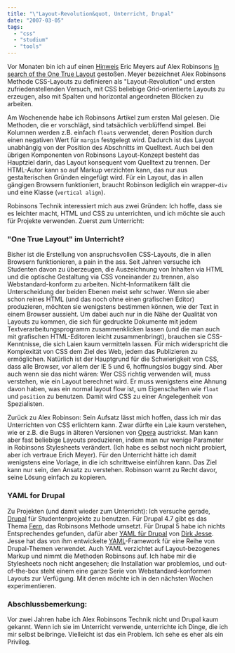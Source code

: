 ```yaml
---
title: "\"Layout-Revolution&quot, Unterricht, Drupal"
date: "2007-03-05"
tags: 
  - "css"
  - "studium"
  - "tools"
---
```


Vor Monaten bin ich auf einen [Hinweis](http://meyerweb.com/eric/thoughts/2005/11/01/layout-revolution/ "Eric's Archived Thoughts: Layout Revolution") Eric Meyers auf Alex Robinsons [In search of the One True Layout](http://www.positioniseverything.net/articles/onetruelayout/ "Introduction - In search of the One True Layout") gestoßen. Meyer bezeichnet Alex Robinsons Methode CSS-Layouts zu definieren als "Layout-Revolution" und ersten zufriedenstellenden Versuch, mit CSS beliebige Grid-orientierte Layouts zu erzeugen, also mit Spalten und horizontal angeordneten Blöcken zu arbeiten.

Am Wochenende habe ich Robinsons Artikel zum ersten Mal gelesen. Die Methoden, die er vorschlägt, sind tatsächlich verblüffend simpel. Bei Kolumnen werden z.B. einfach `float`s verwendet, deren Position durch einen negativen Wert für `margin` festgelegt wird. Dadurch ist das Layout unabhängig von der Position des Abschnitts im Quelltext. Auch bei den übrigen Komponenten von Robinsons Layout-Konzept besteht das Hauptziel darin, das Layout konsequent vom Quelltext zu trennen. Der HTML-Autor kann so auf Markup verzichten kann, das nur aus gestalterischen Gründen eingefügt wird. Für ein Layout, das in allen gängigen Browsern funktioniert, braucht Robinson lediglich ein wrapper-`div` und eine Klasse (`vertical align`).

Robinsons Technik interessiert mich aus zwei Gründen: Ich hoffe, dass sie es leichter macht, HTML und CSS zu unterrichten, und ich möchte sie auch für Projekte verwenden. Zuerst zum Unterricht:

### "One True Layout" im Unterricht?

Bisher ist die Erstellung von anspruchsvollen CSS-Layouts, die in allen Browsern funktionieren, a pain in the ass. Seit Jahren versuche ich Studenten davon zu überzeugen, die Auszeichnung von Inhalten via HTML und die optische Gestaltung via CSS voneinander zu trennen, also Webstandard-konform zu arbeiten. Nicht-Informatikern fällt die Unterscheidung der beiden Ebenen meist sehr schwer. Wenn sie aber schon reines HTML (und das noch ohne einen grafischen Editor) produzieren, möchten sie wenigstens bestimmen können, wie der Text in einem Browser aussieht. Um dabei auch nur in die Nähe der Qualität von Layouts zu kommen, die sich für gedruckte Dokumente mit jedem Textverarbeitungsprogramm zusammenklicken lassen (und die man auch mit grafischen HTML-Editoren leicht zusammenbringt), brauchen sie CSS-Kenntnisse, die sich Laien kaum vermitteln lassen. Für mich widerspricht die Komplexität von CSS dem Ziel des Web, jedem das Publizieren zu ermöglichen. Natürlich ist der Hauptgrund für die Schwierigkeit von CSS, dass alle Browser, vor allem der IE 5 und 6, hoffnungslos buggy sind. Aber auch wenn sie das nicht wären: Wer CSS richtig verwenden will, muss verstehen, wie ein Layout berechnet wird. Er muss wenigstens eine Ahnung davon haben, was ein normal layout flow ist, um Eigenschaften wie `float` und `position` zu benutzen. Damit wird CSS zu einer Angelegenheit von Spezialisten.

Zurück zu Alex Robinson: Sein Aufsatz lässt mich hoffen, dass ich mir das Unterrichten von CSS erlichtern kann. Zwar dürfte ein Laie kaum verstehen, wie er z.B. die Bugs in älteren Versionen von [Opera](http://www.opera.com/products/ "Opera products") austrickst. Man kann aber fast beliebige Layouts produzieren, indem man nur wenige Parameter in Robinsons Stylesheets verändert. (Ich habe es selbst noch nicht probiert, aber ich vertraue Erich Meyer). Für den Unterricht hätte ich damit wenigstens eine Vorlage, in die ich schrittweise einführen kann. Das Ziel kann nur sein, den Ansatz zu verstehen. Robinson warnt zu Recht davor, seine Lösung einfach zu kopieren.

### YAML for Drupal

Zu Projekten (und damit wieder zum Unterricht): Ich versuche gerade, [Drupal](http://drupal.org/ "drupal.org | Community plumbing") für Studentenprojekte zu benutzen. Für Drupal 4.7 gibt es das Thema [Fern](http://drupal.org/node/65931 "Fern | drupal.org"), das Robinsons Methode umsetzt. Für Drupal 5 habe ich nichts Entsprechendes gefunden, dafür aber [YAML für Drupal](http://www.yaml-fuer-drupal.de/ "YAML für Drupal - Yet Another Multicolumn Layout") von [Dirk Jesse](http://www.highresolution.info/ "High Resolution | Webdesign und digitale Bildgestaltung - Home"). Jesse hat das von ihm entwickelte [YAML](http://www.yaml.de/ "Yet Another Multicolumn Layout | Ein (X)HTML/CSS Framework")\-Framework für eine Reihe von Drupal-Themen verwendet. Auch YAML verzichtet auf Layout-bezogenes Markup und nimmt die Methoden Robinsons auf. Ich habe mir die Stylesheets noch nicht angesehen; die Installation war problemlos, und out-of-the-box steht einem eine ganze Serie von Webstandard-konformen Layouts zur Verfügung. Mit denen möchte ich in den nächsten Wochen experimentieren.

### Abschlussbemerkung:

Vor zwei Jahren habe ich Alex Robinsons Technik nicht und Drupal kaum gekannt. Wenn ich sie im Unterricht verwende, unterrichte ich Dinge, die ich mir selbst beibringe. Vielleicht ist das ein Problem. Ich sehe es eher als ein Privileg.
